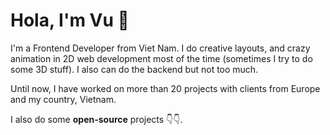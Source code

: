 # Hola, I'm Vu 👋

I'm a Frontend Developer from Viet Nam. I do creative layouts, and crazy animation in 2D web development most of the time (sometimes I try to do some 3D stuff). I also can do the backend but not too much.

Until now, I have worked on more than 20 projects with clients from Europe and my country, Vietnam.

I also do some **open-source** projects 👇👇.
